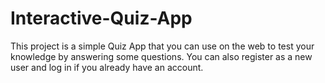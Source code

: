 # Interactive-Quiz-App
This project is a simple Quiz App that you can use on the web to test your knowledge by answering some questions. You can also register as a new user and log in if you already have an account.
